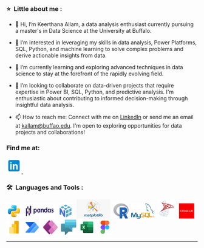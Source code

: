### ⭐ &nbsp;Little about me :
- 👋 Hi, I’m Keerthana Allam, a data analysis enthusiast currently pursuing a master's in Data Science at the University at Buffalo.

- 👀 I’m interested in leveraging my skills in data analysis, Power Platforms, SQL, Python, and machine learning to solve complex problems and derive actionable insights from data.

- 🌱 I’m currently learning and exploring advanced techniques in data science to stay at the forefront of the rapidly evolving field.

- 💞️ I’m looking to collaborate on data-driven projects that require expertise in Power BI, SQL, Python, and predictive analysis. I'm enthusiastic about contributing to informed decision-making through insightful 
     data analysis.

- 📫 How to reach me: Connect with me on [LinkedIn](www.linkedin.com/in/keerthanaallam) or send me an email at kallam@buffao.edu. I'm open to exploring opportunities for data projects and collaborations!
### Find me at:
<p>
<a href="https://www.linkedin.com/in/keerthana-allam/" target="_blank">
    <img src="icons8-linkedin-96.png" title="LinkedIN" alt="LinkedIN" width="40" height="40"/>
</a>&nbsp;
</p>

### 🛠 &nbsp;Languages and Tools :

<p>
<img src="Python.png"title="Python" alt="Python" width="40" height="40"/>&nbsp;
<img src="Pandas_logo.svg.png" title="Pandas" **alt="Pandas" width="80" height="40"/>&nbsp;
<img src="numpy.png" title="NumPY" **alt="NumPY" width="40" height="40"/>&nbsp;
<img src="Created_with_Matplotlib-logo.svg.png" title="Matplotlib" **alt="Matplotlib" width="90" height="50"/>&nbsp;
<img src="R_logo.svg.png" title="R" alt="R" width="40" height="40"/>&nbsp;
 <img src="1024px-MySQL.ff87215b43fd7292af172e2a5d9b844217262571.png" title="MySQL" alt="MySQL" width="60" height="40"/>&nbsp;
<img src="SQL Server.png" title="SQL Server" alt="SQL Server" width="50" height="50"/>&nbsp;
<img src="Oracle.png" title="Oracle" **alt="Oracle" width="40" height="40"/>&nbsp;
<img src="icons8-power-bi-2021-96.png" title="Power BI" alt="Power BI" width="40" height="40"/>&nbsp;
<img src="icons8-microsoft-power-automate-2020-96.png" title="Power Automate" alt="Power Automate" width="40" height="40"/>&nbsp;
<img src="icons8-power-apps-96.png" title="Power Apps" alt="Power Apps" width="40" height="40"/>&nbsp;
<img src="power-virtual-agents-colored-icon-512x489-iffvo4le.png" title="Power Virtual Agents" alt="Power Virtual Agents" width="40" height="40"/>&nbsp;
<img src="icons8-excel-96.png" title="Excel" alt="Excel" width="40" height="40"/>&nbsp;
<img src="icons8-figma-96.png" title="Figma" alt="Figma" width="40" height="40"/>&nbsp;

</p>

---

<!---
Keerthana-Allam/Keerthana-Allam is a ✨ special ✨ repository because its `README.md` (this file) appears on your GitHub profile.
You can click the Preview link to take a look at your changes.
--->
